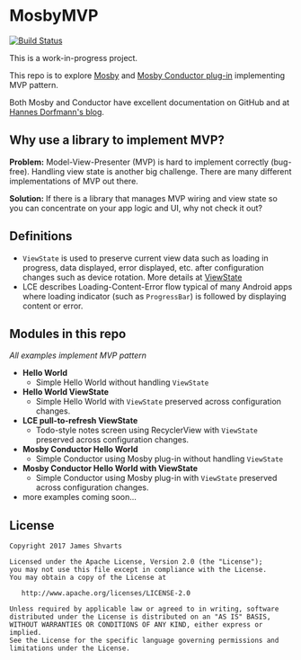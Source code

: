 # MosbyMVP

[![Build Status](https://travis-ci.org/jshvarts/MosbyMVP.svg?branch=master)](https://travis-ci.org/jshvarts/MosbyMVP)

This is a work-in-progress project.

This repo is to explore [Mosby](https://github.com/sockeqwe/mosby/) and [Mosby Conductor plug-in](https://github.com/sockeqwe/mosby-conductor/) implementing MVP pattern.

Both Mosby and Conductor have excellent documentation on GitHub and at [Hannes Dorfmann's blog](http://hannesdorfmann.com/mosby/).
 
## Why use a library to implement MVP?

**Problem:** Model-View-Presenter (MVP) is hard to implement correctly (bug-free). Handling view state is another big challenge. There are many different implementations of MVP out there.

**Solution:** If there is a library that manages MVP wiring and view state so you can concentrate on your app logic and UI, why not check it out? 

## Definitions 
* `ViewState` is used to preserve current view data such as loading in progress, data displayed, error displayed, etc. after configuration changes such as device rotation. 
More details at [ViewState](http://hannesdorfmann.com/mosby/viewstate/)
* LCE describes Loading-Content-Error flow typical of many Android apps where loading indicator (such as `ProgressBar`) is followed by displaying content or error. 

## Modules in this repo

*All examples implement MVP pattern*

* **Hello World**
    * Simple Hello World without handling `ViewState`
* **Hello World ViewState**
    * Simple Hello World with `ViewState` preserved across configuration changes.
* **LCE pull-to-refresh ViewState**
    * Todo-style notes screen using RecyclerView with `ViewState` preserved across configuration changes.
* **Mosby Conductor Hello World**
    * Simple Conductor using Mosby plug-in without handling `ViewState`
* **Mosby Conductor Hello World with ViewState**
    * Simple Conductor using Mosby plug-in with `ViewState` preserved across configuration changes.
* more examples coming soon...

## License

    Copyright 2017 James Shvarts

    Licensed under the Apache License, Version 2.0 (the "License");
    you may not use this file except in compliance with the License.
    You may obtain a copy of the License at

       http://www.apache.org/licenses/LICENSE-2.0

    Unless required by applicable law or agreed to in writing, software
    distributed under the License is distributed on an "AS IS" BASIS,
    WITHOUT WARRANTIES OR CONDITIONS OF ANY KIND, either express or implied.
    See the License for the specific language governing permissions and
    limitations under the License.
